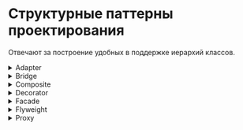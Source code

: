 # Структурные паттерны проектирования

Отвечают за построение удобных в поддержке иерархий классов.

<details>
<summary>
  Adapter
</summary>

**Адаптер** - это структурный паттерн проектирования, который позволяет объектам с несовместимыми интерфейсами работать вместе.

<details>
<summary>
  Проблема
</summary>

Главный герой: Александр - опытный путешественник, который годами путешествовал по Европе на своём надежном автомобиле "Феникс", который реализует конкретный интерфейс управления. На этой машине он умеет: рулить `Steer()`, давать газ `Accelerate()` и тормозить `Brake()`

```mermaid
%%{init: {'theme': 'dark', 'class': {'hideEmptyMembersBox': true}}}%%
classDiagram
class Car {
  <<interface>>
  + Steer()
  + Accelerate()
  + Brake()
}

class Traveler {
  + Travel(distance: int)
}

class CarFenix {
  ...
  + Steer()
  + Accelerate()
  + Brake()
}

Car <|.. CarFenix
Traveler --> Car
```

Александр решает отправиться в путешествие по Сахаре. Автомобиль "Феникс" беспомощно застревает в песках. Александр понимает, что единственный способ продолжить путь - нанять верблюда у местных бедуинов.

```mermaid
%%{init: {'theme': 'dark', 'class': {'hideEmptyMembersBox': true}}}%%
classDiagram
class Camel {
  ...
  + PullReins(direction: string)
  + KickHeels()
  + CommandStop()
}
```

Главный герой не умеет управлять верблюдом, он не знает его команд. Для поворота нужно тянуть за поводья в нужную сторону, для движения вперед - легонько ударить пятками по бокам верблюда, а для остановки - натянуть поводья.

</details>

<details>
<summary>
  Решение
</summary>

Бедуины предлагают Александру создать **адаптер**. Это объект-переводчик, который трансформирует интерфейс или данные одного объекта в такой вид, чтобы он стал понятен другому объекту

В нашем случае это специальное седло, оснащенное рулём и педалями, которое преобразует автомобильные команды в верблюжьи:

```mermaid
%%{init: {'theme': 'dark', 'class': {'hideEmptyMembersBox': true}}}%%
classDiagram

class Adapter {
  - camel: Camel
  + Steer()
  + Accelerate()
  + Brake()
}

class Camel {
  ...
  + PullReins(direction: string)
  + KickHeels()
  + CommandStop()
}

Adapter o--> Camel
```

- `Steer("left")` → Поворот руля налево → `PullReins("left")` (механизм тянет левый повод)
- `Accelerate()` → Нажатие педали газа → `KickHeels()` (механизм легенько ударяет пятками по бокам верблюда)
- `Brake()` → Нажатие педали тормоза → `CommandStop()` (механизм натягивает поводья)

Итоговое управление нашего путешественника будет выглядить следующим образом:

```mermaid
%%{init: {'theme': 'dark', 'class': {'hideEmptyMembersBox': true}}}%%
classDiagram

class Car {
  <<interface>>
  + Steer()
  + Accelerate()
  + Brake()
}

class Traveler {
  + Travel(distance: int)
}

class CarFenix {
  ...
  + Steer()
  + Accelerate()
  + Brake()
}

class Adapter {
  - camel: Camel
  + Steer()
  + Accelerate()
  + Brake()
}

class Camel {
  ...
  + PullReins(direction: string)
  + KickHeels()
  + CommandStop()
}

Car <|.. CarFenix
Traveler --> Car
Adapter --> Camel
Car <|.. Adapter
```

Заметим, что в данной реализации используется **ассоциация**. Адаптер содержит ссылку на служебный объект(Camel).

</details>

**Общая диаграмма паттерна через агрегацию:**

```mermaid
%%{init: {'theme': 'dark', 'class': {'hideEmptyMembersBox': true}}}%%
classDiagram
class Client

class IClient["Client Interface"]
IClient : + Method(data)

class Adapter {
  - adaptee: Service
  + Method(data)
}

class Service {
  ...
  + ServiceMethod(SpecialData)
}

Client --> IClient
IClient <|.. Adapter
Adapter --> Service
```

**Общая диаграмма паттерна через наследование:**

```mermaid
%%{init: {'theme': 'dark', 'class': {'hideEmptyMembersBox': true}}}%%
classDiagram
class Client

class ExistingClass["Existing Class"]
ExistingClass : ...
ExistingClass : + Method(data)

class Service {
  ...
  + ServiceMethod(special_data)
}

class Adapter {
  ...
  + Method(data)
}

Client --> ExistingClass
ExistingClass <-- Adapter
Service <|-- Adapter
```

В данном случае адаптеру не нужен вложенный объект, так как он может наследовать как часть существующего класса так и часть сервиса.

</details>

<details>
<summary>
  Bridge
</summary>

**Мост** — это структурный паттерн проектирования, который разделяет один или несколько классов на две отдельные иерархии — абстракцию и реализацию, позволяя изменять их независимо друг от друга.

<details>
<summary>
  Проблема
</summary>

У вас есть базовый класс `Принтер` с двумя видами принтеров: `Лазерный` и `Струйный`. Теперь вы хотите добавить поддержку разных типов печати: `цветной` и `чёрно-белой`.

Если пойти простым путём наследования, придётся создать четыре отдельных класса:
- `ЛазерныйЦветной`
- `ЛазерныйЧернобелый`
- `СтруйныйЦветной`
- `СтруйныйЧернобелый`

```mermaid
%%{init: {'theme': 'dark', 'class': {'hideEmptyMembersBox': true}}}%%
classDiagram
class Printer {
  <<abstract>>
  + Print()
}

class LaserColor {
  + Print()
}

class LaserMonochrome {
  + Print()
}

class InkjetColor {
  + Print()
}

class InkjetMonochrome {
  + Print()
}

Printer <|-- LaserColor
Printer <|-- LaserMonochrome
Printer <|-- InkjetColor
Printer <|-- InkjetMonochrome
```

- `Printer` = Принтер
- `LaserColor` = ЛазерныйЦветной
- `LaserMonochrome` = ЛазерныйЧернобелый
- `InkjetColor` = СтруйныйЦветной
- `InkjetMonochrome` = СтруйныйЧернобелый

На данный момент у нас `2 принтера` x `2 печати`, всего 4 подкласса. При добавлении новых видов принтеров и типов печати количество комбинаций будет расти. Так, если добавим еще один тип печати, то получится `3 х 2 = 6` подклассов. И это очень печально.

</details>

<details>
<summary>
  Решение
</summary>

Паттерн Мост предлагает отказаться от создания множества комбинаций через наследование. Вместо этого мы разделяем наши характеристики на две независимые части и связываем их через "мост".

Разделяем на две самостоятельные иерархии:

- Первая иерархия - типы принтеров (лазерный, струйный)
- Вторая иерархия - типы печати (цветная, чёрно-белая)

И заменяем наследование агрегацией:

```mermaid
%%{init: {'theme': 'dark', 'class': {'hideEmptyMembersBox': true}}}%%
classDiagram
direction LR
class Printer
class PrintingType
Printer o--> PrintingType
```

Таким образом, мы разделили систему: тип печати стал отдельной иерархией с классами `Color` и `Monochrome`. Класс `Printer` теперь содержит ссылку на объект `PrintingType` и может поручать ему работу по обработке цветности. Эта связь между принтером и типом печати и есть тот самый "мост".

Главное преимущество: когда мы добавляем новые типы печати, классам принтеров не нужны изменения, и наоборот - новые принтеры легко работают с существующими типами печати.

Итак, **абстракция** — это образный слой управления чем-либо(`Printer`). Он не делает работу самостоятельно, а делегирует её слою реализации(`PrintingType`).

```mermaid
%%{init: {'theme': 'dark', 'class': {'hideEmptyMembersBox': true}}}%%
classDiagram

class Printer {
  <<abstract>>
  - printing_type: PrintingType
  + Printer(printing_type: PrintingType)
  + Print(document: String)*
  + SetPrintingType(printing_type: PrintingType)
}

class LaserPrinter {
  + Print(document: String)
}

class InkjetPrinter {
  + Print(document: String)
}

class PrintingType {
  <<interface>>
  + ApplyPrinting(document: String)*
}

class ColorPrinting {
  + ApplyPrinting(document: String)
}

class MonochromePrinting {
  + ApplyPrinting(document: String)
}

Printer <|-- LaserPrinter
Printer <|-- InkjetPrinter
Printer o--> PrintingType
PrintingType <|.. ColorPrinting
PrintingType <|.. MonochromePrinting
```

Реализация используя псевдокод:

**Абстракция:**

```pseudocode
class Printer {
  field printing_type: PrintingType  // Мост к реализации

  Constructor(printing_type: PrintingType) {
    this.printing_type = printing_type
  }

  abstract function Print(document: String)

  function SetPrintingType(printing_type: PrintingType) {
    this.printing_type = printing_type  // Меняем реализацию на лету!
  }
}

class LaserPrinter extends Printer {
  function Print(document: String) {
    Print("Лазерная печать: ")
    printing_type.ApplyPrinting(document)  // Делегируем реализацию
  }
}

class InkjetPrinter extends Printer {
  function Print(document: String) {
    Print("Струйная печать: ")
    printing_type.ApplyPrinting(document)  // Делегируем реализацию
  }
}
```

**Реализация:**

```pseudocode
interface PrintingType {
  function ApplyPrinting(document: String)
}

class ColorPrinting implements PrintingType {
  function ApplyPrinting(document: String) {
    Print("ЦВЕТНАЯ печать: " + document)
  }
}

class MonochromePrinting implements PrintingType {
  function ApplyPrinting(document: String) {
    Print("ЧЁРНО-БЕЛАЯ печать: " + document)
  }
}
```

**Клиент:**

```pseudocode
laser_сolor = new LaserPrinter(new ColorPrinting())
inkjet_mono = new InkjetPrinter(new MonochromePrinting())

// Работаем через абстракцию
laser_сolor.Print("Отчёт компании")
// Вывод: "Лазерная печать: ЦВЕТНАЯ печать: Отчёт компании"

inkjet_mono.Print("Черновик документа")
// Вывод: "Струйная печать: ЧЁРНО-БЕЛАЯ печать: Черновик документа"

// Меняем реализацию на лету!
laser_сolor.SetPrintingType(new MonochromePrinting())
laser_сolor.Print("Новый документ")
// Вывод: "Лазерная печать: ЧЁРНО-БЕЛАЯ печать: Новый документ"
```

</details>

**Общая диаграмма паттерна:**

```mermaid
%%{init: {'theme': 'dark', 'class': {'hideEmptyMembersBox': true}}}%%
classDiagram

class Client

class Abstraction {
  - impl: Implementation
  + Feature1()
  + Feature2()
}

class RefinedAbstraction["Refined Abstraction"] {
  ...
  + FeatureN()
}

class Implementation {
  <<interface>>
  + Method1()
  + Method2()
  + Method3()
}

class ConcreteImpl["Concrete Implementations"]

Client --> Abstraction
Abstraction <|-- RefinedAbstraction
Abstraction o--> Implementation
Implementation <|.. ConcreteImpl
```

</details>

<details>
<summary>
  Composite
</summary>

**Компоновщик** — это структурный паттерн проектирования, который позволяет сгруппировать множество объектов в древовидную структуру, а затем работать с ней так, как будто это единичный объект.

<details>
<summary>
  Проблема
</summary>

Представим, что мы разрабатываем свою файловую систему. Она состоит из папок и файлов. Папка может содержать другие папки и файлы.

Мы решили, что хотим добавить функционал для подсчета размера, независимо папка это или файл.

**Пример файловой системы:**
```text
📁 Документы [5130 KB]
  📁 Работа [430 KB]
    📄 Резюме.pdf (250 KB)
    📄 Отчёт.docx (180 KB)
  📁 Фотографии [4700 KB]
    📄 Отпуск.jpg (1500 KB)
  📄 Проект.pptx (3200 KB)
```

Если решать задачу напрямую, то потребуется открыть все папки, перебрать все файлы внутри и посчитать их суммарный размер. Но это слишком сложно, так как структура папок и их содержимое могут быть неизвестны заранее.

Кроме того, невозможно предсказать количество уровней вложенности папок. Поэтому обойти такую структуру простым циклом не получится.

</details>


<details>
<summary>
  Решение
</summary>

Паттерн Компоновщик предлагает элегантное решение этой проблемы. Мы создаём общий интерфейс для всех элементов файловой системы — как для файлов, так и для папок. Этот интерфейс объявляет операции, которые поддерживаются как отдельными файлами, так и целыми группами папок.

Файл просто вернет свой размер, а папка запросит размер у вложенных файлов и папок и вернет их сумму. Вложенные папки, в свою очередь, также будут рекурсивно перебирать свои собственные вложенные элементы, запрашивая их размеры и суммируя результаты.

Нам, как клиенту, не придется теперь открывать все папки вручную, мы просто будем запрашивать размер у файловой системы, не думая о ее структуре.

**Общий интерфейс компонентов файловой системы:**

```mermaid
%%{init: {'theme': 'dark', 'class': {'hideEmptyMembersBox': true}}}%%
classDiagram
class FileSystemComponent {
  <<interface>>
  + GetSize() int
}
```

Определяет метод для получения размера компонентов.

**Компоненты файловой системы:**

```mermaid
%%{init: {'theme': 'dark', 'class': {'hideEmptyMembersBox': true}}}%%
classDiagram
class File {
  ...
  - size: int
  + GetSize() int
}
```

**File (Файл)** - конечный элемент системы, "лист" дерева. Содержит конкретные данные и просто возвращает свой размер при вызове `GetSize()`.

```mermaid
%%{init: {'theme': 'dark', 'class': {'hideEmptyMembersBox': true}}}%%
classDiagram
class Folder {
  ...
  - children: FileSystemComponent[]
  + GetSize() int
  + Add(FileSystemComponent)
  + Remove(FileSystemComponent)
  + GetChild(int) FileSystemComponent
}
```

`Folder (Папка)` - компоновщик, может содержать другие компоненты. При вызове `GetSize()` рекурсивно обходит всех детей и суммирует их размеры. Управляет коллекцией через `Add()`, `Remove()`, `GetChild()`.

**Общая структура:**

```mermaid
%%{init: {'theme': 'dark', 'class': {'hideEmptyMembersBox': true}}}%%
classDiagram

class Client

class FileSystemComponent {
  <<interface>>
  + GetSize() int
}

class File {
  ...
  - size: int
  + GetSize() int
}

class Folder {
  ...
  -children: FileSystemComponent[]
  + GetSize() int
  + Add(FileSystemComponent)
  + Remove(FileSystemComponent)
  + GetChild(int) FileSystemComponent
}

Client --> FileSystemComponent
FileSystemComponent <|.. File
FileSystemComponent <|.. Folder
Folder *--> FileSystemComponent
```

**Реализация в псевдокоде:**

**File:**

```pseudocode
class File {
  field size: int

  function GetSize() : int {
    return this.size  // Просто возвращаем свой размер
  }
}
```

**Folder:**

```pseudocode
class Folder {
  field children: Array FileSystemComponent

  function GetSize() : int {
    total = 0
    for each child in this.children {
      total = total + child.GetSize()  // Рекурсивный вызов!
    }
    return total
  }

  function Remove(component: FileSystemComponent) {
    this.children.Remove(component)
  }

  function GetChild(index: int) : FileSystemComponent {
    return this.children.Get(index)
  }
}
```

**Client:**

```pseudocode
function CreateFileSystem() : FileSystemComponent{
  // Создаём файлы
  resume = new File("Резюме.pdf", 250)
  report = new File("Отчёт.docx", 180)
  vacation_photo = new File("Отпуск.jpg", 1500)
  project = new File("Проект.pptx", 3200)

  // Создаём папки
  documents = new Folder("Документы")
  work_folder = new Folder("Работа")
  photos_folder = new Folder("Фотографии")

  // Добавляем файлы в папки
  work_folder.Add(resume)
  work_folder.Add(report)
  photos_folder.Add(vacation_photo)

  // Строим иерархию
  documents.Add(work_folder)
  documents.Add(photos_folder)
  documents.Add(project)  // Файл напрямую в корневую папку

  return documents
}

// Клиенту не нужно знать о вложенности!
function ClientCode() {
  file_system = CreateFileSystem()
  total_size = file_system.GetSize()
}
```

</details>

**Общая диаграмма паттерна:**

```mermaid
%%{init: {'theme': 'dark', 'class': {'hideEmptyMembersBox': true}}}%%
classDiagram

class Client
class Component {
  <<interface>>
  + Execute()
}

class Leaf {
  ...
  + Execute()
}

class SubLeaf {
  ...
  + Execute()
}

class Composite {
  - children: Component[]
  + Add(cmpnt: Component)
  + Remove(cmpnt: Component)
  + GetChildren() Component[]
  + Execute()
}

Client --> Component
Component <|.. Leaf
Leaf <|-- SubLeaf
Component <|.. Composite
Component <--o Composite
```

</details>

<details>
<summary>
  Decorator
</summary>

**Декоратор** — это структурный паттерн проектирования, который позволяет динамически добавлять объектам новую функциональность, оборачивая их в полезные «обёртки».

<details>
<summary>
  Проблема
</summary>

Мы работаем над системой для кофейни, которая позволяет формировать заказы на кофе. Основой системы является класс `Coffee` с методом `GetDescription()`, который возвращает описание напитка, и методом `GetCost()`, который рассчитывает его стоимость.

Изначально в кофейне был только базовый кофе без молока и добавок.

```mermaid
%%{init: {'theme': 'dark', 'class': {'hideEmptyMembersBox': true}}}%%
classDiagram
class Coffee {
  ...
  + GetDescription() String
  + GetCost() double
}
```

Сторонние программы (терминалы заказов) создавали объекты кофе и использовали их для формирования заказов.

Одного базового напитка клиентам мало. Некоторые хотели бы добавлять в кофе больше молока. Другие просили карамельный сироп. Третьи хотели взбитые сливки или шоколад.

Каждый тип добавки живёт в собственном подклассе. Сначала мы добавим каждый из этих типов добавок в программу, унаследовав их от базового класса `Coffee`.

```mermaid
%%{init: {'theme': 'dark', 'class': {'hideEmptyMembersBox': true}}}%%
classDiagram
Coffee <|-- MilkCoffee
Coffee <|-- CaramelCoffee
Coffee <|-- WhippedCreamCoffee
Coffee <|-- ChocolateCoffee
```

Теперь клиент выбирал один тип напитка с одной добавкой, который и использовался в заказе.

Но многие клиенты хотели бы заказать, например, "латте с молоком, карамельным сиропом и взбитыми сливками"!

Попытка реализовать все возможные комбинации добавок через наследование приведёт к созданию громоздкой и неудобной иерархии классов, количество которых растёт в геометрической прогрессии.

</details>

<details>
<summary>
  Решение
</summary>

Паттерн Декоратор предлагает заменить наследование агрегацией (или композицией). Мы помещаем исходный объект в специальную обёртку, которая вызывает поведение у вложенного объекта и добавляет свою функциональность.

В нашем кофейном примере мы помещаем базовый напиток`Coffee` в специальную обёртку (например, "с молоком"). Мгновенно напиток приобретает новые вкусовые ноты, а его ценность закономерно возрастает на 20 рублей.

Поскольку и исходный объект, и обёртка реализуют одинаковый интерфейс, клиент может работать с ними одинаково.

При этом можно создавать цепочки из нескольких обёрток - например, Кофе → Молоко → Карамель → Сливки.

**Итоговая структура классов кофейни c применением паттерна:**

```mermaid
%%{init: {'theme': 'dark', 'class': {'hideEmptyMembersBox': true}}}%%
classDiagram

class Client

class BaseCoffee {
  <<interface>>
  + GetDescription() String
  + GetCost() double
}

class Coffee {
  + GetDescription() String
  + GetCost() double
}

class CoffeeDecorator {
  <<abstract>>
  - wrapped: BaseCoffee
  + GetDescription() String
  + GetCost() double
}

class MilkDecorator {
  + GetDescription() String
  + GetCost() double
}

class CaramelDecorator {
  + GetDescription() String
  + GetCost() double
}

Client --> BaseCoffee
BaseCoffee <|.. Coffee
BaseCoffee <|.. CoffeeDecorator
BaseCoffee <--o CoffeeDecorator
CoffeeDecorator <|-- MilkDecorator
CoffeeDecorator <|-- CaramelDecorator
```

**Псевдокод**

**Класса `Coffee` вместе с интерфейсом:**

```pseudocode
// Базовый интерфейс для всех кофейных напитков
interface BaseCoffee {
  function GetDescription() : String
  function GetCost() : double
}

// Конкретный класс кофе
class Coffee implements BaseCoffee {
  function GetDescription() : String {
    return "Кофе"
  }

  function GetCost() : double {
    return 100.0
  }
}
```

**Обертки для класса `Coffee`:**

```pseudocode
// Абстрактный декоратор
abstract class CoffeeDecorator implements BaseCoffee {
  protected wrapped: BaseCoffee

  Constructor(coffee: BaseCoffee) {
    this.wrapped = coffee
  }

  function GetDescription() : String {
    return wrapped.GetDescription()
  }

  function GetCost() : double {
    return wrapped.GetCost()
  }
}

// Конкретные декораторы
class MilkDecorator extends CoffeeDecorator {
  function GetDescription() : String {
    return wrapped.GetDescription() + ", молоко"
  }

  function GetCost() : double {
    return wrapped.GetCost() + 20.0
  }
}

class CaramelDecorator extends CoffeeDecorator {
  function GetDescription() : String {
    return wrapped.GetDescription() + ", карамель"
  }

  function GetCost() : double {
    return wrapped.GetCost() + 30.0
  }
}

```

**Клиентский код:**

```pseudocode
function Main() {
    // Простой кофе
    simple_coffee = new Coffee()

    // Кофе с молоком
    coffee_with_milk = new MilkDecorator(new Coffee())

    // Кофе с молоком и карамелью
    fancy_coffee = new CaramelDecorator(
                    new MilkDecorator(
                      new Coffee()
                    )
                  )

  // Можем дополнить кофе на лету
  simple_coffee = new MilkDecorator(simple_coffee)
  simple_coffee = new CaramelDecorator(simple_coffee)
  // Кофе -> Кофе с Молоком -> Кофе с Молоком и Карамелью
}
```

</details>

**Общая диаграмма паттерна:**

```mermaid
%%{init: {'theme': 'dark', 'class': {'hideEmptyMembersBox': true}}}%%
classDiagram

сlass Client

class Component {
  <<interface>>
  + Execute()
}

class ConcComponent["Concrete Component"] {
  ...
  + Execute()
}

class BaseDecorator["Base Decorator"] {
  - wrappee: Component
  + BaseDecorator(comp: Component)
  + Execute()
}

class ConcDecorator["Concrete Decorator"] {
  ...
  + Execute()
  + Extra()
}

Client --> Component
Component <|.. ConcComponent
Component <|.. BaseDecorator
Component <--o BaseDecorator
BaseDecorator <|-- ConcDecorator
```

</details>

<details>
<summary>
  Facade
</summary>

**Фасад** — это структурный паттерн проектирования, который предоставляет простой интерфейс к сложной системе классов, библиотеке или фреймворку.

<details>
<summary>
  Проблема
</summary>

Представим, что у нас есть умный дом, состоящий из множества систем:

- Система освещения (LightingSystem)
- Система климат-контроля (ClimateControlSystem)
- Система мультимедиа (MultimediaSystem)
- Система безопасности (SecuritySystem)
- Система штор (CurtainSystem)

```mermaid
%%{init: {'theme': 'dark', 'class': {'hideEmptyMembersBox': true}}}%%
classDiagram
class LightingSystem {
  + SetBrightness(int percentage)
  + SetColor(string color)
  + TurnOn()
  + TurnOff()
}

class ClimateControlSystem {
  + SetTemperature(double temperature)
  + SetMode(string mode)
}

class MultimediaSystem {
  + PlayMusic(string genre, int volume)
  + PlayMovie(string title)
  + SetVolume(int percentage)
  + Stop()
}

class SecuritySystem {
  + SetDoNotDisturb(bool enabled)
  + LockDoors()
  + ActivateAlarm()
  + DisableAlarm()
}

class CurtainSystem {
  + OpenAll()
  + CloseAll()
  + SetPosition(int percentage)
}
```

Мы захотели создать уютную атмосферу для вечернегго отдыха, это включает в себя:

1. Приглушить свет до 30%
2. Установить температуру 23°C
3. Включить джазовую музыку на 25% громкости
4. Активировать режим "Не беспокоить"
5. Закрыть шторы

Но для этого нам приходиться обращаться к каждой системе отдельно и настраивать все самим:

```pseudocode
lighting.SetBrightness(30)
climate.SetTemperature(23)
multimedia.PlayMusic("Jazz", 25)
security.SetDoNotDisturb(true)
curtains.CloseAll()
```

Это неудобно и требует знания всех деталей каждой системы!

</details>

<details>
<summary>
  Решение
</summary>

Паттерн Фасад предлагает создать единый упрощённый интерфейс для взаимодействия со сложной системой, состоящей из множества компонентов. Он действует как "интеллектуальный посредник", который скрывает всю внутреннюю сложность от пользователя.

Вместо того чтобы вручную управлять каждой подсистемой умного дома отдельно, мы создаём специальный класс-фасад `SmartHomeFacade`, который внутри выполнит всю последовательность действий за нас.

```mermaid
%%{init: {'theme': 'dark', 'class': {'hideEmptyMembersBox': true}}}%%
classDiagram
class LightingSystem {
  + SetBrightness(int percentage)
  + SetColor(string color)
  + TurnOn()
  + TurnOff()
}

class ClimateControlSystem {
  + SetTemperature(double temperature)
  + SetHumidity(int percentage)
  + SetMode(string mode)
}

class MultimediaSystem {
  + PlayMusic(string genre, int volume)
  + PlayMovie(string title)
  + SetVolume(int percentage)
  + Stop()
}

class SecuritySystem {
  + SetDoNotDisturb(bool enabled)
  + LockDoors()
  + ActivateAlarm()
  + DisableAlarm()
}

class CurtainSystem {
  + OpenAll()
  + CloseAll()
  + SetPosition(int percentage)
}

class SmartHomeFacade {
  - lighting: LightingSystem
  - climate: ClimateControlSystem
  - multimedia: MultimediaSystem
  - security: SecuritySystem
  - curtains: CurtainControlSystem
  + ActivateEveningMode()
  + ActivateMorningMode()
  + ActivateCinemaMode()
  + ActivateAwayMode()
}

SmartHomeFacade --> LightingSystem
SmartHomeFacade --> ClimateControlSystem
SmartHomeFacade --> MultimediaSystem
SmartHomeFacade --> SecuritySystem
SmartHomeFacade --> CurtainSystem
```

Теперь нам достаточно вызвать метод объекта `SmartHomeFacade` для создания уютной атмосферы:

```pseudocode
home_manager = new SmartHomeFacade()
home_manager.ActivateEveningMode()
```

</details>

**Общая диаграмма паттерна:**

```mermaid
%%{init: {'theme': 'dark', 'class': {'hideEmptyMembersBox': true}}}%%
classDiagram

class Facade {
  - links_to_subsystem_objects
  - optional_additional_facade
  + SubsytemOperation()
}

class AdditFacade["Additional Facade"] {
  ...
  + AnotherOperation()
}

class SubClass1["Subsystem class"]
class SubClass2["Subsystem class"]
class SubClass3["Subsystem class"]
class SubClass4["Subsystem class"]
class SubClass5["Subsystem class"]
class SubClass6["Subsystem class"]

Client --> Facade
Facade --> AdditFacade
Facade ..> SubClass1
Facade ..> SubClass2
Facade ..> SubClass3
Facade ..> SubClass4

AdditFacade ..> SubClass3
AdditFacade ..> SubClass4
AdditFacade ..> SubClass5
AdditFacade ..> SubClass6
```

</details>

<details>
<summary>
  Flyweight
</summary>

**Легковес** — это структурный паттерн проектирования, который позволяет вместить бóльшее количество объектов в отведённую оперативную память. Легковес экономит память, разделяя общее состояние объектов между собой, вместо хранения одинаковых данных в каждом объекте.

<details>
<summary>
  Проблема
</summary>

Мы пишем игру и в ней есть локация "Лес", там очень много деревьев, около 10 000. Каждое дерево имеет следующие данные:

- Тип (дуб, сосна, берёза) ~ 40 байт
- Текстуру ~ 2.7 МБ
- 3D-сетку ~ 263 КБ
- Здоровье ~ 4 байт
- Возраст ~ 4 байт
- Позицию (x, y, z) ~ 12 байт
- Состояние (здоровое/больное) ~ 1 байт

```mermaid
%%{init: {'theme': 'dark', 'class': {'hideEmptyMembersBox': true}}}%%
classDiagram
direction LR

class Game {
  - forest: List~Tree~
  - player: Player
  + Start()
  + Update()
  + RenderForest()
}

class Tree {
  - type: String
  - texture: Texture
  - mesh: Mesh
  - health: Int
  - age: Int
  - position: Vec3
  - is_sick: Bool
  + Render()
}

Game o--> Tree
```

Если посчитаем общий размер, то получим , что одно дерево занимает `3'100'555` байт
У нас `10'000` таких деревьев: `10000` x `3100555` = `28.9`ГБ 😱

Нам явно необходимо провести какие-то оптимизации.

</details>

<details>
<summary>
  Решение
</summary>

Паттерн Легковес предлагает разделить данные на две категории:

1. **Внутреннее состояние (разделяемое):**
   - Тип (дуб, сосна, берёза) ~ 40 байт
   - Текстура ~ 2.7 МБ
   - 3D-сетка ~ 263 КБ

2. **Внешнее состояние (уникальное):**
   - Здоровье ~ 4 байта
   - Возраст ~ 4 байта
   - Позиция (x, y, z) ~ 12 байт
   - Состояние (здоровое/больное) ~ 1 байт

**Внутреннее состояние** - это неизменяемые данные, которые определяют саму сущность объекта и одинаковы для всех экземпляров одного типа. Эти данные не зависят от контекста использования и могут безопасно разделяться между множеством объектов.

**Внешнее состояние** - это изменяемые данные, которые уникальны для каждого конкретного экземпляра объекта и зависят от контекста его использования. Эти данные определяют индивидуальные характеристики объекта в конкретный момент времени и не могут разделяться между разными объектами.

Ключевая идея Легковеса заключается в том, что внешнее состояние не хранится внутри класса, а передаётся в методы через параметры при каждом вызове. Такой подход кардинально меняет архитектуру — теперь нам требуется значительно меньше объектов, поскольку они различаются только внутренним состоянием, а количество возможных вариаций внутреннего состояния обычно невелико.

Поместим внутренее состояние в класс `TreeType` (он будет являться легковесом), получим:

```mermaid
%%{init: {'theme': 'dark', 'class': {'hideEmptyMembersBox': true}}}%%
classDiagram

class Game {
  - forest: Tree []
  - player: Player
  + Start()
  + Update()
  + RenderForest()
}

class TreeType {
  - type: String
  - texture: Texture
  - mesh: Mesh
  + Render(position: Vec3, health: Int, age: Int, is_sick: Bool)
}

class Tree {
  - tree_type: TreeType
  - health: Int
  - age: Int
  - position: Vec3
  - is_sick: Bool
  + Render()
}

Game o--> Tree
Game o--> TreeType
Tree --> TreeType
```

В классе игры мы по-прежнему храним массив объектов `Tree`, однако теперь это значительно более лёгкие сущности. Каждый `Tree` выступает в роли контекста-хранилища, содержащего лишь уникальные экземплярные данные и компактную ссылку на объёмный, но общий для многих объектов `TreeType`.

Расчитаем потребление памяти:

`TreeType` размер: 40 байт + 2.7 МБ + 263 КБ ≈ 3.1 МБ
3 типа деревьев × 3.1 МБ = 9.3 МБ

`Tree` размер: 8 + 4 + 4 + 12 + 1 + 24 = 53 байта
10 000 деревьев × 53 байта = 530 000 байт ≈ 0.53 МБ

Всего потребление памяти составит: 9.83 МБ

**Фабрика Легковесов:**

Для удобстав работы с легковесами и контекстами можно создать отдельно фабрику `TreeTypeFactory`, которая будет отвечать за создание и повтороное использование объектов `TreeType`. Плюсы такого подхода в том, что если легковес уже создан, то нам не придется искать его, или создавать еще такой же, за нас это сделает фабрика.

```mermaid
%%{init: {'theme': 'dark', 'class': {'hideEmptyMembersBox': true}}}%%
classDiagram
class Game {
  - forest: Tree []
  - player: Player
  + Start()
  + Update()
  + CreateForest()
  + RenderForest()
}

class Tree {
  - tree_type: TreeType
  - health: Int
  - age: Int
  - position: Vec3
  - is_sick: Bool
  + Tree()
  + Render()
}

class TreeType {
  - type: String
  - texture: Texture
  - mesh: Mesh
  + Render(position: Vec3, health: Int, age: Int, is_sick: Bool)
}

class TreeTypeFactory {
  - tree_types: Map~String, TreeType~
  + GetTreeType(type: String, texture: Texture, mesh: Mesh) TreeType
}

Game o--> Tree
Tree --> TreeType
Tree --> TreeTypeFactory : использует
TreeTypeFactory o--> TreeType : создаёт и хранит
```

Фабрика содержит словарь `tree_types`, где ключом является уникальный идентификатор, а значением — соответствующий объект `TreeType`.

**Псевдокод:**

**TreeFactory:**

```pseudocode
class TreeFactory {
  // Хранит созданные легковесы для повторного использования
  field tree_types: Map<String, TreeType>

  function GetTreeType(type: String, texture: Texture, mesh: Mesh) : TreeType {
    // Создаём уникальный ключ на основе внутреннего состояния
    key = type + ":" + texture.GetHash() + ":" + mesh.GetHash()

    // Если легковес не существует, то создаем его
    if (!tree_types.ContainsKey(key)) {
      tree_types[key] = new TreeType(type, texture, mesh)
    }

    return tree_types[key]
  }
}
```

**TreeType (легковес):**

```pseudocode
class TreeType {
  field type: String
  field texture: String
  field mesh: String

  Constructor(type: String) {
    this.type = type
    this.texture = type + "_texture.png"
    this.mesh = type + "_mesh.obj"
  }

  function Render(x: Int, y: Int, health: Int) {
    // Логика рендеринга
  }
}
```

**TreeType (легковес):**

```pseudocode
class Tree {
  field tree_type: TreeType
  field health: Int
  field x: Int
  field y: Int

  Constructor(type: String, x: Int, y: Int) {
    this.tree_type = TreeTypeFactory.GetTreeType(type)
    this.health = 100
    this.x = x
    this.y = y
  }

  function Render() {
    tree_type.Render(x, y, health)
  }

  function Grow() {
    health = health - 1  // Стареем
  }
}
```

**Game:**

```pseudocode
class Game {
  field trees: Tree[]
  field is_running: Bool = false

  function Start() {
    this.is_running = true
    this.CreateForest()
  }

  function CreateForest() {
    for i from 1 to 10000 {
      type = "Дуб"
      x = Random(0, 1000)
      y = Random(0, 1000)

      tree = new Tree(type, x, y)
      trees.Add(tree)
    }
  }

  function Update() {
    if not this.is_running {
        return
    }

    // Обновляем состояние деревьев
    for each tree in trees {
      if Random(0, 100) < 10 {  // 10% шанс
        tree.Grow()
      }
    }
  }

  function RenderForest() {
    if not this.is_running {
      return
    }

    for each tree in trees {
      tree.Render()
    }
  }

  function Stop() {
    this.is_running = false
  }
}
```

</details>


**Общая диаграмма паттерна:**

```mermaid
%%{init: {'theme': 'dark', 'class': {'hideEmptyMembersBox': true}}}%%
classDiagram

class Client

class FlyweightFactory {
  - cache: Flyweight[]
  + GetFlyweight(repeatingState): Flyweight
}

class Flyweight {
  - repeating_state
  + Operation(unique_state)
}

class Context {
  - unique_state
  - flyweight
  + Context(repeating_state, unique_state)
  + Operation()
}

Client *--> Context
Context --> FlyweightFactory
Context --> Flyweight
FlyweightFactory o--> Flyweight
```

</details>

<details>
<summary>
  Proxy
</summary>

**Заместитель** — это структурный паттерн проектирования, который позволяет подставлять вместо реальных объектов специальные объекты-заменители. Эти объекты перехватывают вызовы к оригинальному объекту, позволяя сделать что-то до или после передачи вызова оригиналу.

<details>
<summary>
  Проблема
</summary>

Мы разрабатываем сайт-афишу мероприятий. Для получения актуальных данных о событиях мы используем сторонний сервис через закрытую библиотеку.

```mermaid
%%{init: {'theme': 'dark', 'class': {'hideEmptyMembersBox': true}}}%%
classDiagram
direction LR

class Client {
  + OpenBrowser()
  + VisitWebsite()
}

class Website {
  - event_service: EventService
  + LoadHomePage()
  + GetEvents() Event[]
  + RenderEvents(events: Event[])
}

class EventService {
  + GetAllEvents() Event[]
  + GetEventsByCategory(category: String) Event[]
  + SearchEvents(query: String) Event[]
}

Client --> Website
Website --> EventService
```

**`Client`** - пользователь, который заходит на сайт через браузер
**`Website`** - основной класс веб-приложения (сайта-афиши)
**`EventService`** - сторонний сервис, который предоставляет данные о мероприятиях через API

Однако возникла серьезная проблема с производительностью:

- Сторонний сервис обновляет данные только 1 раз в сутки
- Наш сайт делает запрос к сервису при каждой перезагрузке страницы пользователем
- Каждый запрос занимает 200-500 мс
- При 1000 посетителей в час создается 1000+ ненужных запросов
- Сторонний сервис начинает отвечать с ошибками из-за перегрузки

</details>

<details>
<summary>
  Решение
</summary>

Паттерн Заместитель предлагает создать новый класс-посредник, который повторяет интерфейс исходного служебного объекта. Такой класс получает возможность выполнять дополнительную логию до или после основных операций сервиса. В случае нашего сайта, это позволяет прозрачно кэшировать данные сервиса мероприятий и возвращать их клиентам без лишних запросов. Благодаря идентичному интерфейсу, объект-заместитель можно незаметно подставлять вместо реального сервиса в любой клиентский код.

Создаем интерфейс `EventService`, который будет определять общие методы для всех сервисов мероприятий. Это гарантирует, что как оригинальный сервис, так и заместитель будут иметь одинаковые методы.

Реализуем EventServiceProxy, который реализует тот же интерфейс `EventService` и содержит механизм кэширования. Он будет перехватывать все запросы к сервису мероприятий.

```mermaid
%%{init: {'theme': 'dark', 'class': {'hideEmptyMembersBox': true}}}%%
classDiagram

class Client {
  + OpenBrowser()
  + VisitWebsite()
}

class Website {
  - event_service: EventService
  + LoadHomePage()
  + GetEvents() Event[]
  + RenderEvents(events: Event[])
}

class IEventService["EventService"] {
  <<interface>>
  + GetAllEvents() Event[]
  + GetEventsByCategory(category: String) Event[]
  + SearchEvents(query: String) Event[]
}

class EventServiceProxy {
  - cache: Map~String, CacheEntry~
  - real_service: EventService
  - cache_duration: TimeSpan
  + GetAllEvents() Event[]
  + GetEventsByCategory(category: String) Event[]
  + SearchEvents(query: String) Event[]
  - IsCacheValid(key: String) Boolean
  - UpdateCache(key: String, data: Event[])
}

class EventService {
  + GetAllEvents() Event[]
  + GetEventsByCategory(category: String) Event[]
  + SearchEvents(query: String) Event[]
}

Client --> Website
Website --> IEventService
IEventService <|.. EventServiceProxy
IEventService <|.. EventService
EventServiceProxy o--> EventService
```

**Псевдокод:**

**Client:**

```pseudocode
class Client {
  function OpenBrowser() {
    // Пользователь открывает браузер
  }

  function VisitWebsite() {
    // Переходит на сайт-афишу
  }
}
```

**Website:**

```pseudocode
class Website {
  field event_service: IEventService

  function LoadHomePage() {
    // Загружает главную страницу
    events = this.GetEvents()
    this.RenderEvents(events)
  }

  function GetEvents() : Event[] {
    return event_service.GetAllEvents()
  }

  function RenderEvents(events: Event[]) {
    // Отображает мероприятия на странице
  }
}
```

**Interface EventService:**

```pseudocode
interface EventService {
  function GetAllEvents() : Event[]
  function GetEventsByCategory(category: String) : Event[]
  function SearchEvents(query: String) : Event[]
}
```

**EventServiceProxy:**

```pseudocode
class EventServiceProxy implements IEventService {
  field real_service: EventService
  field cache: Map<String, CacheEntry>
  field cache_duration: TimeSpan = 1 hour

  function GetAllEvents() : Event[] {
    cache_key = "all_events"

    // Проверяем кэш перед обращением к реальному сервису
    if (IsCacheValid(cache_key)) {
      return cache[cache_key].data
    }

    // Делаем реальный запрос только если кэш устарел
    events = real_service.GetAllEvents()
    UpdateCache(cache_key, events)
    return events
  }

  function IsCacheValid(key: String) : Boolean {
    // Проверяет не устарели ли данные в кэше
  }

  function UpdateCache(key: String, data: Event[]) {
    // Сохраняет данные в кэш с временной меткой
  }
}
```

**EventService:**

```pseudocode
class EventService implements IEventService {
  function GetAllEvents() : Event[] {
    // Делает реальный запрос к стороннему API
    // Возвращает сырые данные о мероприятиях
  }

  function GetEventsByCategory(category: String) : Event[] {
    // Фильтрует мероприятия по категории
  }

  function SearchEvents(query: String) : Event[] {
    // Ищет мероприятия по запросу
  }
}
```

**Общая диаграмма паттерна:**

```mermaid
%%{init: {'theme': 'dark', 'class': {'hideEmptyMembersBox': true}}}%%
classDiagram
class Client

class ServiceInterface {
  <<interface>>
  + Operation()
}

class Proxy {
  - real_service: Service
  + Proxy(s: Service)
  + CheckAccess()
  + Operation()
}

class Service {
  ...
  + Operation()
}

Client --> ServiceInterface
ServiceInterface <|.. Proxy
ServiceInterface <|.. Service
Proxy o--> Service
```

</details>
